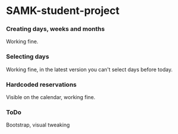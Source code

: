 # SAMK-student-project

### Creating days, weeks and months
Working fine.

### Selecting days
Working fine, in the latest version you can't select days before today.

### Hardcoded reservations
Visible on the calendar, working fine.

### ToDo
Bootstrap, visual tweaking
